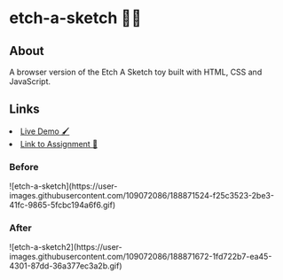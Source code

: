 # etch-a-sketch 🧑‍🎨
<h2>About</h2>
A browser version of the Etch A Sketch toy built with HTML, CSS and JavaScript.

<h2>Links</h2>
<li><a href="https://mikesono.github.io/etch-a-sketch/" target="_blank">Live Demo 🖌</a></li>
<li><a href="https://www.theodinproject.com/lessons/foundations-etch-a-sketch" target="_blank">Link to Assignment 🎨</a></li>
</ul>

<h3>Before</h3>
![etch-a-sketch](https://user-images.githubusercontent.com/109072086/188871524-f25c3523-2be3-41fc-9865-5fcbc194a6f6.gif)

<h3>After</h3>
![etch-a-sketch2](https://user-images.githubusercontent.com/109072086/188871672-1fd722b7-ea45-4301-87dd-36a377ec3a2b.gif)

